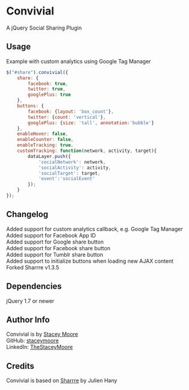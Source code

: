 Convivial
=========
A jQuery Social Sharing Plugin

Usage
-----
Example with custom analytics using Google Tag Manager
```javascript
$("#share").convivial({
	share: {
		facebook: true,
		twitter: true,
		googlePlus: true
	},
	buttons: {
		facebook: {layout: 'box_count'},
		twitter: {count: 'vertical'},
		googlePlus: {size: 'tall', annotation:'bubble'}
	},
	enableHover: false,
	enableCounter: false,
	enableTracking: true,
	customTracking: function(network, activity, target){
		dataLayer.push({
			'socialNetwork': network,
			'socialActivity': activity,
			'socialTarget': target,
			'event':'socialEvent'
		});
	}
});
```

Changelog
---------
Added support for custom analytics callback, e.g. Google Tag Manager  
Added support for Facebook App ID  
Added support for Google share button  
Added support for Facebook share button  
Added support for Tumblr share button  
Added support to initialize buttons when loading new AJAX content  
Forked Sharrre v1.3.5

Dependencies
------------
jQuery 1.7 or newer

Author Info
-----------
Convivial is by [Stacey Moore](http://www.staceymoore.com/)  
GitHub: [staceymoore](https://github.com/staceymoore)  
LinkedIn: [TheStaceyMoore](http://linkedin.com/in/thestaceymoore)

Credits
-------
Convivial is based on [Sharrre](https://github.com/Julienh/Sharrre) by Julien Hany
